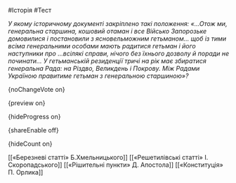 #Історія #Тест

*У якому історичному документі закріплено такі положення:  «...Отож ми, генеральна старшина, кошовий отаман і все Військо  Запорозьке домовилися і постановили з ясновельможним гетьманом... щоб із  тими всіма генеральними особами мають радитися гетьман і його  наступники про ...всілякі справи, нічого без їхнього дозволу й поради не  починати... У гетьманській резиденції тричі на рік має збиратися  генеральна Рада: на Різдво, Великдень і Покрову. Між Радами Україною  правитиме гетьман з генеральною старшиною»?*

{noChangeVote on}

{preview on}

{hideProgress on}

{shareEnable off}

{hideCount on}

[[«Березневі статті» Б.Хмельницького]]
[[«Решетилівські статті» І. Скоропадського]]
[[«Рішительні пункти» Д. Апостола]]
[[«Конституція» П. Орлика]]
